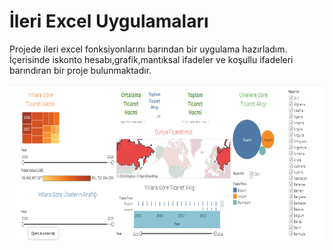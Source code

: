 # İleri Excel Uygulamaları

Projede ileri excel fonksiyonlarını barından bir uygulama hazırladım.
İçerisinde iskonto hesabı,grafik,mantıksal ifadeler ve koşullu ifadeleri barındıran bir proje bulunmaktadır.

<img src="https://github.com/AysenurBALKAN/TableauAnalizProjesi/blob/main/TableauProject.PNG" width="100%" height="250px">
